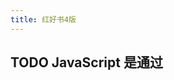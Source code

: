 ```yaml
---
title: 红好书4版
---
```


## TODO JavaScript 是通过<script>元素插入到 HTML 页面中的。这个元素可用于把 JavaScript 代码嵌入到
:PROPERTIES:
:todo: 1606660439707
:END:
HTML 页面中，跟其他标记混合在一起，也可用于引入保存在外部文件中的 JavaScript。本章的重点可
以总结如下。
## 要包含外部 JavaScript 文件，必须将 src 属性设置为要包含文件的 URL。文件可以跟网页在同
一台服务器上，也可以位于完全不同的域。
所有<script>元素会依照它们在网页中出现的次序被解释。在不使用 defer 和 async 属性的
情况下，包含在<script>元素中的代码必须严格按次序解释。
 对不推迟执行的脚本，浏览器必须解释完位于<script>元素中的代码，然后才能继续渲染页面
的剩余部分。为此，通常应该把<script>元素放到页面末尾，介于主内容之后及</body>标签
之前。
 可以使用 defer 属性把脚本推迟到文档渲染完毕后再执行。推迟的脚本原则上按照它们被列出
的次序执行。
 可以使用 async 属性表示脚本不需要等待其他脚本，同时也不阻塞文档渲染，即异步加载。异
步脚本不能保证按照它们在页面中出现的次序执行。
 通过使用<noscript>元素，可以指定在浏览器不支持脚本时显示的内容。如果浏览器支持并启
用脚本，则<noscript>元素中的任何内容都不会被渲染。
